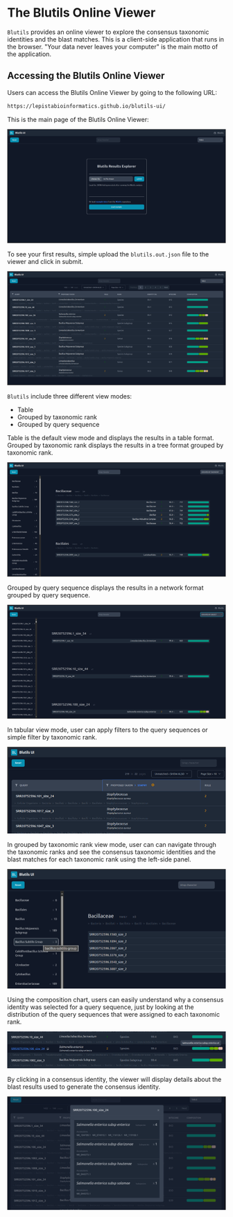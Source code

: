 # The Blutils Online Viewer

`Blutils` provides an online viewer to explore the consensus taxonomic
identities
and the blast matches. This is a client-side application that runs in the
browser. "Your data never leaves your computer" is the main motto of the
application.

## Accessing the Blutils Online Viewer

Users can access the Blutils Online Viewer by going to the following URL:

```bash
https://lepistabioinformatics.github.io/blutils-ui/
```

This is the main page of the Blutils Online Viewer:

![Blutils Online Viewer](./images/blutils-ui-01.png)

To see your first results, simple upload the `blutils.out.json` file to the
viewer and click in submit.

![Upload Blutils JSON](./images/blutils-ui-02.png)

`Blutils` include three different view modes:

- Table
- Grouped by taxonomic rank
- Grouped by query sequence

Table is the default view mode and displays the results in a table format.
Grouped by taxonomic rank displays the results in a tree format grouped by
taxonomic rank.

![Blutils Online Viewer Grouped by Taxonomic Rank](./images/blutils-ui-03.png)

Grouped by query sequence displays the results in a network format grouped by
query sequence.

![Blutils Online Viewer Grouped by Query Sequence](./images/blutils-ui-04.png)

In tabular view mode, user can apply filters to the query sequences or simple
filter by taxonomic rank.

![Blutils Online Viewer Table Filters](./images/blutils-ui-05.png)

In grouped by taxonomic rank view mode, user can can navigate through the
taxonomic ranks and see the consensus taxonomic identities and the blast
matches for each taxonomic rank using the left-side panel.

![Blutils Online Viewer Grouped by Taxonomic Rank](./images/blutils-ui-06.png)

Using the composition chart, users can easily understand why a consensus
identity was selected for a query sequence, just by looking at the distribution
of the query sequences that were assigned to each taxonomic rank.

![Blutils Online Viewer Composition Chart](./images/blutils-ui-07.png)

By clicking in a consensus identity, the viewer will display details about the
blast results used to generate the consensus identity.

![Blutils Online Viewer Consensus Identity Details](./images/blutils-ui-08.png)
